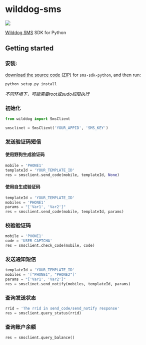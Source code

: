 # wilddog-sms

![](https://docs.wilddog.com/images/logo-d2df5d3b45.svg)

[Wilddog SMS](https://docs.wilddog.com/sms/index.html) SDK for Python

## Getting started

### 安装:

[download the source code
(ZIP)](https://github.com/WildDogTeam/sms-sdk-python/zipball/master "sms-sdk-python
source code") for `sms-sdk-python`, and then run:

`python setup.py install`

*不同环境下，可能需要root或sudo权限执行*

### 初始化

```python
from wilddog import SmsClient

smsclinet = SmsClient('YOUR_APPID', 'SMS_KEY')
```

### 发送验证码短信

#### 使用野狗生成验证码
```python
mobile = 'PHONE1'
templateId = 'YOUR_TEMPLATE_ID'
res = smsclient.send_code(mobile, templateId, None)
```

#### 使用自生成验证码
```python
templateId = 'YOUR_TEMPLATE_ID'
mobiles = 'PHONE1'
params = "['Var1', 'Var2']"
res = smsclient.send_code(mobile, templateId, params)
```

### 校验验证码

```python
mobile = 'PHONE1'
code = 'USER CAPTCHA'
res = smsclient.check_code(mobile, code)
```

### 发送通知短信

```python
templateId = 'YOUR_TEMPLATE_ID'
mobiles = '["PHONE1", "PHONE2"]'
params = "['Var1', 'Var2']"
res = smsclinet.send_notify(mobiles, templateId, params)
```

### 查询发送状态

```python
rrid = 'The rrid in send_code/send_notify response'
res = smsclient.query_status(rrid)
```

### 查询账户余额

```python
res = smsclient.query_balance()
```